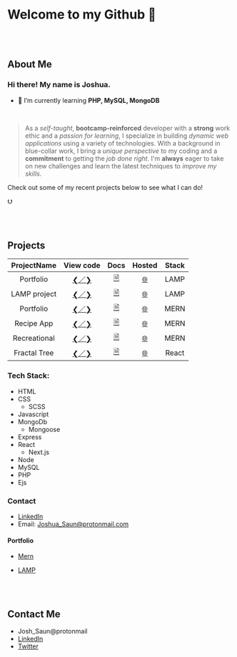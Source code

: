 <br><br>

#  Welcome to my Github 👋

<br><br>

## About Me

### Hi there! My name is Joshua.

- 🌱 I’m currently learning **PHP, MySQL, MongoDB**

<br>

> As a _self-taught_, **bootcamp-reinforced** developer with a **strong** work ethic and
> a _passion for learning_, I specialize in building _dynamic web applications_ using a
> variety of technologies. With a background in blue-collar work, I bring a _unique perspective_
> to my coding and a **commitment** to getting the _job done right_. I'm __**always**__ eager to take on
> new challenges and learn the latest techniques to _improve my skills_.
> <br>

Check out some of my recent projects below to see what I can do! 

<span style="fontSize:2em">⮋</span>

<br><br>

## Projects

| ProjectName  |                         View code                         |                                   Docs                                    |       Hosted       | Stack |
| :----------: | :-------------------------------------------------------: | :-----------------------------------------------------------------------: | :----------------: | :---: |
|  Portfolio   |                   <a href="#">❮／❯</a>                    |                             <a href="#">🗎</a>                             | <a href="#">🌐</a> | LAMP  |
| LAMP project |                   <a href="#">❮／❯</a>                    |                             <a href="#">🗎</a>                             | <a href="#">🌐</a> | LAMP  |
|  Portfolio   |                   <a href="#">❮／❯</a>                    |                             <a href="#">🗎</a>                             | <a href="#">🌐</a> | MERN  |
|  Recipe App  |  <a href="https://github.com/J-Saun/JCA_recipe">❮／❯</a>  | <a href="https://github.com/J-Saun/JCA_recipe/blob/master/README.md">🗎<a> | <a href="#">🌐</a> | MERN  |
| Recreational |  <a href="https://github.com/J-Saun/yelp_camp">❮／❯</a>   |        <a href="https://github.com/J-Saun/yelp_camp#readme">🗎</a>         | <a href="#">🌐</a> | MERN  |
| Fractal Tree | <a href="https://github.com/J-Saun/Fractal-Tree">❮／❯</a> |       <a href="https://github.com/J-Saun/Fractal-Tree#readme">🗎</a>       | <a href="#">🌐</a> | React |

### Tech Stack:
* HTML
* CSS
  * SCSS
* Javascript
* MongoDb
  * Mongoose
* Express
* React
  * Next.js
* Node
* MySQL
* PHP
* Ejs

### Contact

- [LinkedIn](linkedin.com)
- Email: Joshua_Saun@protonmail.com

#### Portfolio
 - [Mern](#)
 - [LAMP](#)

   <br><br>


## Contact Me
* Josh_Saun@protonmail
* [LinkedIn](https://www.linkedin.com/in/joshua-saunders-814699223?lipi=urn%3Ali%3Apage%3Ad_flagship3_profile_view_base_contact_details%3BG611BtSdTESPPPMmbf5yLA%3D%3D)
* [Twitter](https://www.google.com)
